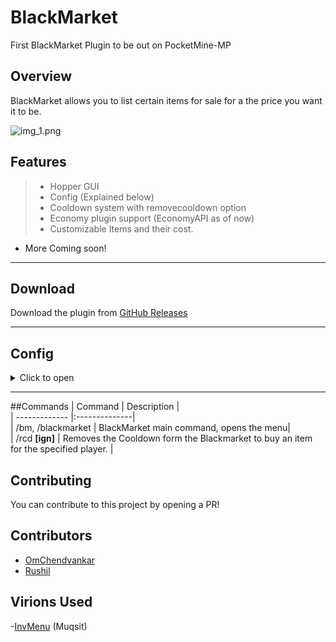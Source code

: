 # BlackMarket 
First BlackMarket Plugin to be out on PocketMine-MP

## Overview
BlackMarket allows you to list certain items for sale for a the price you want it to be.

![img_1.png](img_1.png)

## Features
>- Hopper GUI
>- Config (Explained below)
>- Cooldown system with removecooldown option
>- Economy plugin support (EconomyAPI as of now)
>- Customizable Items and their cost.
- More Coming soon!
---
## Download
Download the plugin from [GitHub Releases](https://github.com/OmChendvankar/ADVBlackMarket)

---
## Config

<details>
    <summary>Click to open</summary>

```yaml
#Items you want to put in the BlackMarket
#you have to mention the Id,Metadata and amount of the specfic item you can refer to https://minecraft-ids.grahamedgecombe.com/
#ByDefault its Wooden, Iron and Diamond Sword as Item1,Item2 and Item3 respectively.
#Item1 Data
Item1_Id: 268
Item1_Meta: 0
Item1_Amt: 1
#Item2 Data
Item2_Id: 267
Item2_Meta: 0
Item2_Amt: 1
#Item3 Data
Item3_Id: 276
Item3_Meta: 0
Item3_Amt: 1

#Cost of the Item you put in BlackMarket
#Cost of Item1
Cost1: 10
#Cost of Item2
Cost2: 10
#Cost of Item3
Cost3: 10
```
</details>

---
##Commands
| Command        | Description           |  
| ------------- |:--------------|  
| /bm, /blackmarket | BlackMarket main command, opens the menu|   
| /rcd **[ign]** | Removes the Cooldown form the Blackmarket to buy an item for the specified player.  |  

## Contributing
You can contribute to this project by opening a PR!  

## Contributors
- [OmChendvankar](https://github.com/OmChendvankar)
- [Rushil](https://github.com/Rushil13579)

## Virions Used
-[InvMenu](https://github.com/Muqsit/InvMenu) (Muqsit)
